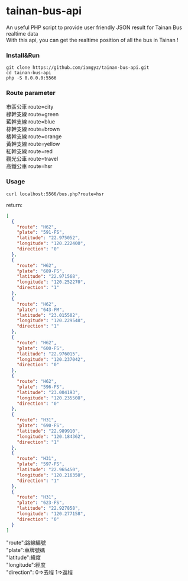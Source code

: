 # tainan-bus-api
An useful PHP script to provide user friendly JSON result for Tainan Bus realtime data  
With this api, you can get the realtime position of all the bus in Tainan !

### Install&Run  
```shell
git clone https://github.com/iamgyz/tainan-bus-api.git    
cd tainan-bus-api   
php -S 0.0.0.0:5566    
```
### Route parameter  

市區公車 route=city    
綠幹支線 route=green   
藍幹支線 route=blue   
棕幹支線 route=brown  
橘幹支線 route=orange  
黃幹支線 route=yellow  
紅幹支線 route=red  
觀光公車 route=travel  
高鐵公車 route=hsr  

### Usage  
`curl localhost:5566/bus.php?route=hsr`  

return:  

``` json
[
  {
    "route": "H62",
    "plate": "591-FS",
    "latitude": "22.975052",
    "longitude": "120.222400",
    "direction": "0"
  },
  {
    "route": "H62",
    "plate": "689-FS",
    "latitude": "22.971568",
    "longitude": "120.252270",
    "direction": "1"
  },
  {
    "route": "H62",
    "plate": "643-FM",
    "latitude": "23.015502",
    "longitude": "120.229548",
    "direction": "1"
  },
  {
    "route": "H62",
    "plate": "600-FS",
    "latitude": "22.976015",
    "longitude": "120.237042",
    "direction": "0"
  },
  {
    "route": "H62",
    "plate": "596-FS",
    "latitude": "23.004193",
    "longitude": "120.235508",
    "direction": "0"
  },
  {
    "route": "H31",
    "plate": "690-FS",
    "latitude": "22.989910",
    "longitude": "120.184362",
    "direction": "1"
  },
  {
    "route": "H31",
    "plate": "597-FS",
    "latitude": "22.965450",
    "longitude": "120.216350",
    "direction": "1"
  },
  {
    "route": "H31",
    "plate": "623-FS",
    "latitude": "22.927858",
    "longitude": "120.277158",
    "direction": "0"
  }
]
```
"route":路線編號  
"plate":車牌號碼  
"latitude":緯度  
"longitude":經度  
"direction": 0=>去程 1=>返程  

